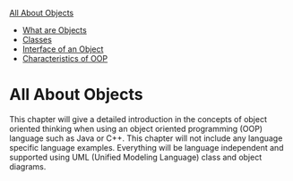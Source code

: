 [All About Objects](../all_about_objects/readme.md)
* [What are Objects](../all_about_objects/what_are_objects.md)
* [Classes](../all_about_objects/classes.md)
* [Interface of an Object](../all_about_objects/interface_of_an_object.md)
* [Characteristics of OOP](../all_about_objects/characteristics_of_oop.md)

# All About Objects

This chapter will give a detailed introduction in the concepts of object oriented thinking when using an object oriented programming (OOP) language such as Java or C++. This chapter will not include any language specific language examples. Everything will be language independent and supported using UML (Unified Modeling Language) class and object diagrams.

<!-- TODO: Place a picture here with all keywords of OOP. Maybe even write it by hand. -->
